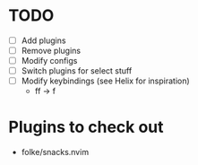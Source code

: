 # TODO
- [ ] Add plugins
- [ ] Remove plugins
- [ ] Modify configs
- [ ] Switch plugins for select stuff
- [ ] Modify keybindings (see Helix for inspiration)
    - <leader>ff -> <leader>f

# Plugins to check out
- folke/snacks.nvim
